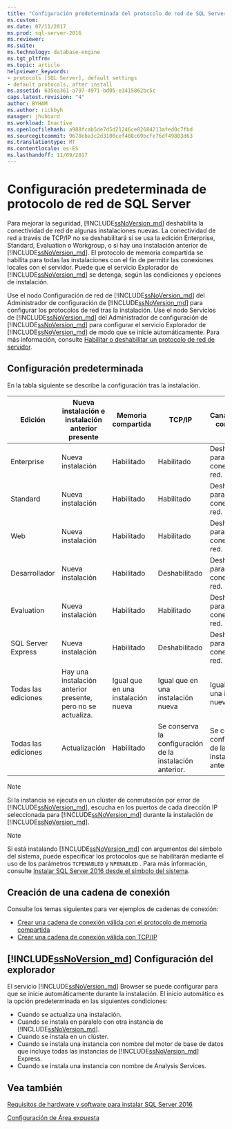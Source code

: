 ```yaml
---
title: "Configuración predeterminada del protocolo de red de SQL Server | Microsoft Docs"
ms.custom: 
ms.date: 07/11/2017
ms.prod: sql-server-2016
ms.reviewer: 
ms.suite: 
ms.technology: database-engine
ms.tgt_pltfrm: 
ms.topic: article
helpviewer_keywords:
- protocols [SQL Server], default settings
- default protocols, after install
ms.assetid: 635ea361-a797-4971-bd05-e3415862bc5c
caps.latest.revision: "4"
author: BYHAM
ms.author: rickbyh
manager: jhubbard
ms.workload: Inactive
ms.openlocfilehash: a988fcab5de7d5d21246ce82684213afed0c7fbd
ms.sourcegitcommit: 9678eba3c2d3100cef408c69bcfe76df49803d63
ms.translationtype: MT
ms.contentlocale: es-ES
ms.lasthandoff: 11/09/2017
---
```

# <a name="default-sql-server-network-protocol-configuration"></a>Configuración predeterminada de protocolo de red de SQL Server
Para mejorar la seguridad, [!INCLUDE[ssNoVersion_md](../../includes/ssnoversion-md.md)] deshabilita la conectividad de red de algunas instalaciones nuevas. La conectividad de red a través de TCP/IP no se deshabilitará si se usa la edición Enterprise, Standard, Evaluation o Workgroup, o si hay una instalación anterior de [!INCLUDE[ssNoVersion_md](../../includes/ssnoversion-md.md)]. El protocolo de memoria compartida se habilita para todas las instalaciones con el fin de permitir las conexiones locales con el servidor. Puede que el servicio Explorador de [!INCLUDE[ssNoVersion_md](../../includes/ssnoversion-md.md)] se detenga, según las condiciones y opciones de instalación.

Use el nodo Configuración de red de [!INCLUDE[ssNoVersion_md](../../includes/ssnoversion-md.md)] del Administrador de configuración de [!INCLUDE[ssNoVersion_md](../../includes/ssnoversion-md.md)] para configurar los protocolos de red tras la instalación. Use el nodo Servicios de [!INCLUDE[ssNoVersion_md](../../includes/ssnoversion-md.md)] del Administrador de configuración de [!INCLUDE[ssNoVersion_md](../../includes/ssnoversion-md.md)] para configurar el servicio Explorador de [!INCLUDE[ssNoVersion_md](../../includes/ssnoversion-md.md)] de modo que se inicie automáticamente. Para más información, consulte [Habilitar o deshabilitar un protocolo de red de servidor](../../database-engine/configure-windows/enable-or-disable-a-server-network-protocol.md).


## <a name="default-configuration"></a>Configuración predeterminada

En la tabla siguiente se describe la configuración tras la instalación.

Edición | Nueva instalación e instalación anterior presente | Memoria compartida | TCP/IP    | Canalizaciones con nombre
| -------- | -- | -- | -- | --  |  
Enterprise  | Nueva instalación  | Habilitado   | Habilitado   | Deshabilitadas para las conexiones de red.
Standard    | Nueva instalación  | Habilitado   | Habilitado   | Deshabilitadas para las conexiones de red.
Web | Nueva instalación  | Habilitado   | Habilitado   | Deshabilitadas para las conexiones de red.
Desarrollador   | Nueva instalación  | Habilitado   | Deshabilitado  | Deshabilitadas para las conexiones de red.
Evaluation  | Nueva instalación  | Habilitado   | Habilitado   | Deshabilitadas para las conexiones de red.
SQL Server Express  | Nueva instalación  | Habilitado   | Deshabilitado  | Deshabilitadas para las conexiones de red.
Todas las ediciones    | Hay una instalación anterior presente, pero no se actualiza.   | Igual que en una instalación nueva  | Igual que en una instalación nueva  | Igual que en una instalación nueva
Todas las ediciones    | Actualización   | Habilitado   | Se conserva la configuración de la instalación anterior.    | Se conserva la configuración de la instalación anterior.


>[!NOTE]
> Si la instancia se ejecuta en un clúster de conmutación por error de [!INCLUDE[ssNoVersion_md](../../includes/ssnoversion-md.md)], escucha en los puertos de cada dirección IP seleccionada para [!INCLUDE[ssNoVersion_md](../../includes/ssnoversion-md.md)] durante la instalación de [!INCLUDE[ssNoVersion_md](../../includes/ssnoversion-md.md)].
 
>[!NOTE]
> Si está instalando [!INCLUDE[ssNoVersion_md](../../includes/ssnoversion-md.md)] con argumentos del símbolo del sistema, puede especificar los protocolos que se habilitarán mediante el uso de los parámetros `TCPENABLED` y `NPENABLED` . Para más información, consulte [Instalar SQL Server 2016 desde el símbolo del sistema](../../database-engine/install-windows/install-sql-server-2016-from-the-command-prompt.md).

## <a name="creating-a-connection-string"></a>Creación de una cadena de conexión

Consulte los temas siguientes para ver ejemplos de cadenas de conexión:
* [Crear una cadena de conexión válida con el protocolo de memoria compartida](../../tools/configuration-manager/creating-a-valid-connection-string-using-shared-memory-protocol.md)
* [Crear una cadena de conexión válida con TCP/IP](../../tools/configuration-manager/creating-a-valid-connection-string-using-tcp-ip.md)



## <a name="includessnoversionmdincludesssnoversion-mdmd-browser-settings"></a>[!INCLUDE[ssNoVersion_md](../../includes/ssnoversion-md.md)] Configuración del explorador

El servicio [!INCLUDE[ssNoVersion_md](../../includes/ssnoversion-md.md)] Browser se puede configurar para que se inicie automáticamente durante la instalación. El inicio automático es la opción predeterminada en las siguientes condiciones:

* Cuando se actualiza una instalación.
* Cuando se instala en paralelo con otra instancia de [!INCLUDE[ssNoVersion_md](../../includes/ssnoversion-md.md)].
* Cuando se instala en un clúster.
* Cuando se instala una instancia con nombre del motor de base de datos que incluye todas las instancias de [!INCLUDE[ssNoVersion_md](../../includes/ssnoversion-md.md)] Express.
* Cuando se instala una instancia con nombre de Analysis Services.

## <a name="see-also"></a>Vea también

[Requisitos de hardware y software para instalar SQL Server 2016](../../sql-server/install/hardware-and-software-requirements-for-installing-sql-server.md)

[Configuración de Área expuesta](../../relational-databases/security/surface-area-configuration.md)  



